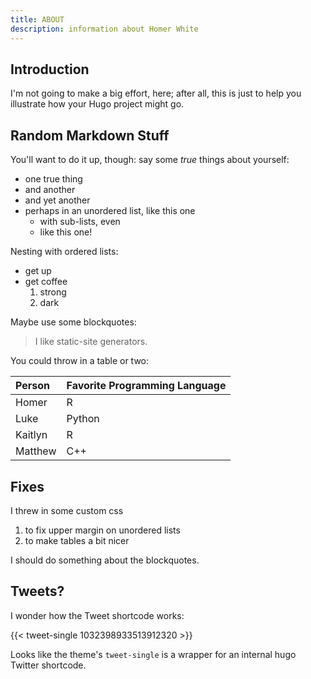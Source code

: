 ```yaml
---
title: ABOUT
description: information about Homer White
---
```


## Introduction

I'm not going to make a big effort, here; after all, this is just to help you illustrate how your Hugo project might go.

## Random Markdown Stuff

You'll want to do it up, though:  say some _true_ things about yourself:

* one true thing
* and another
* and yet another
* perhaps in an unordered list, like this one
  * with sub-lists, even
  * like this one!

Nesting with ordered lists:

* get up
* get coffee
  1. strong
  2. dark

Maybe use some blockquotes:

> I like static-site generators.

You could throw in a table or two:

| Person | Favorite Programming Language |
| :--- | :--- |
| Homer | R |
| Luke | Python |
| Kaitlyn | R |
| Matthew | C++ |

## Fixes

I threw in some custom css

1. to fix upper margin on unordered lists
2. to make tables a bit nicer

I should do something about the blockquotes.

## Tweets?

I wonder how the Tweet shortcode works:

{{< tweet-single 1032398933513912320 >}}

Looks like the theme's `tweet-single` is a wrapper for an internal hugo Twitter shortcode.